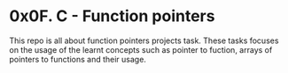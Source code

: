 # 0x0F. C - Function pointers

This repo is all about function pointers projects task. These tasks focuses on the usage of the learnt concepts such as pointer to fuction, arrays of pointers to functions and their usage.
